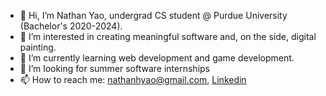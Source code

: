 - 👋 Hi, I’m Nathan Yao, undergrad CS student @ Purdue University (Bachelor's 2020-2024).
- 👀 I’m interested in creating meaningful software and, on the side, digital painting.
- 🌱 I’m currently learning web development and game development.
- 🔎 I’m looking for summer software internships
- 📫 How to reach me: [nathanhyao@gmail.com](nathanhyao@gmail.com), [Linkedin](https://www.linkedin.com/in/nhyao/)

<!---
nathanhyao/nathanhyao is a ✨ special ✨ repository because its `README.md` (this file) appears on your GitHub profile.
You can click the Preview link to take a look at your changes.
--->
